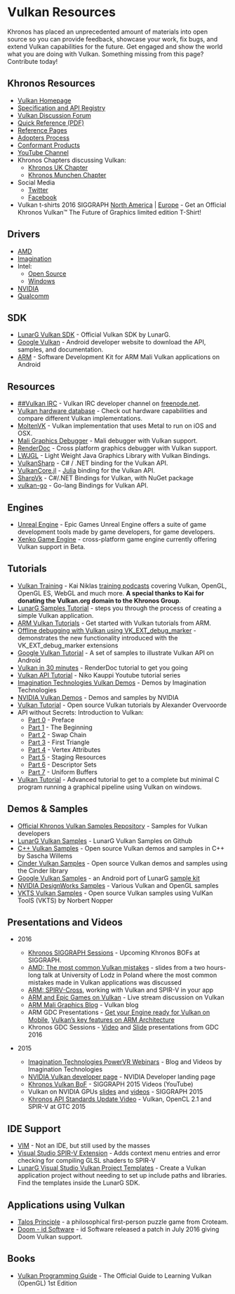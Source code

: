 # Vulkan Resources

Khronos has placed an unprecedented amount of materials into open source so you can provide feedback, showcase your work, fix bugs, and extend Vulkan capabilities for the future. Get engaged and show the world what you are doing with Vulkan. Something missing from this page? Contribute today!

## Khronos Resources
* [Vulkan Homepage](https://www.khronos.org/vulkan/)
* [Specification and API Registry](https://www.khronos.org/registry/vulkan)
* [Vulkan Discussion Forum](https://forums.khronos.org/showthread.php/12960-Khronos-Releases-Vulkan-1-0-Specification)
* [Quick Reference (PDF)](https://www.khronos.org/registry/vulkan/specs/1.0/refguide/Vulkan-1.0-web.pdf)
* [Reference Pages](https://www.khronos.org/registry/vulkan/specs/1.0/apispec.html)
* [Adopters Process](https://www.khronos.org/vulkan/adopters/)
* [Conformant Products](https://www.khronos.org/conformance/adopters/conformant-products#vulkan)
* [YouTube Channel](https://www.youtube.com/playlist?list=PLYO7XTAX41FPp1AQbwr6wA-IUy4cAHLNN)
* Khronos Chapters discussing Vulkan:
	- [Khronos UK Chapter](http://www.meetup.com/khronos-uk-chapter/)
	- [Khronos Munchen Chapter](http://www.meetup.com/Khronos-Munchen-Chapter/)
* Social Media
    - [Twitter](https://twitter.com/VulkanAPI)
    - [Facebook](https://facebook.com/VulkanAPI) 
* Vulkan t-shirts 2016 SIGGRAPH [North America](https://teespring.com/vulkan-1) | [Europe](https://teespring.com/vulkan-future-of-graphics-eu-1) - Get an Official Khronos Vulkan™ The Future of Graphics  limited edition T-Shirt!


## Drivers
* [AMD](http://gpuopen.com/gaming-product/vulkan/)
* [Imagination](https://imgtec.com/vulkan)
* Intel:
	- [Open Source](http://blogs.intel.com/evangelists/2016/02/16/intel-open-source-graphics-drivers-now-support-vulkan/)
	- [Windows](https://downloadcenter.intel.com/download/26098/Intel-Graphics-Test-Driver)
* [NVIDIA](https://developer.nvidia.com/vulkan-driver)
* [Qualcomm](https://developer.qualcomm.com/software/adreno-gpu-sdk/gpu)

## SDK
* [LunarG Vulkan SDK](https://vulkan.lunarG.com) - Official Vulkan SDK by LunarG.
* [Google Vulkan](https://developer.android.com/go/vulkan) - Android developer website to download the API, samples, and documentation.
* [ARM](http://malideveloper.arm.com/resources/sdks/mali-vulkan-sdk/) - Software Development Kit for ARM Mali Vulkan applications on Android

## Resources
* [\##Vulkan IRC](https://webchat.freenode.net) - Vulkan IRC developer channel on [freenode.net](https://freenode.net).
* [Vulkan hardware database](http://vulkan.gpuinfo.org/) - Check out hardware capabilities and compare different Vulkan implementations.
* [MoltenVK](https://moltengl.com/moltenvk/) - Vulkan implementation that uses Metal to run on iOS and OSX.
* [Mali Graphics Debugger](http://malideveloper.arm.com/resources/tools/mali-graphics-debugger/) - Mali debugger with Vulkan support.
* [RenderDoc](https://github.com/baldurk/renderdoc) - Cross platform graphics debugger with Vulkan support.
* [LWJGL](https://www.lwjgl.org/) - Light Weight Java Graphics Library with Vulkan Bindings.
* [VulkanSharp](https://github.com/mono/VulkanSharp) - C# / .NET binding for the Vulkan API.
* [VulkanCore.jl](https://github.com/JuliaGPU/VulkanCore.jl) - [Julia](http://julialang.org/) binding for the Vulkan API.
* [SharpVk](https://github.com/FacticiusVir/SharpVk) - C#/.NET Bindings for Vulkan, with NuGet package
* [vulkan-go](https://github.com/vulkan-go/vulkan) - Go-lang Bindings for Vulkan API.

## Engines
* [Unreal Engine](https://www.unrealengine.com/what-is-unreal-engine-4) - Epic Games Unreal Engine offers a suite of game development tools made by game developers, for game developers.
* [Xenko Game Engine](http://xenko.com) - cross-platform game engine currently offering Vulkan support in Beta.


## Tutorials
* [Vulkan Training](http://www.vulkan-trainer.com/) - Kai Niklas [training podcasts](http://opengl-trainer.com/podcast.html) covering Vulkan, OpenGL, OpenGL ES, WebGL and much more. **A special thanks to Kai for donating the Vulkan.org domain to the Khronos Group**.
* [LunarG Samples Tutorial](https://vulkan.lunarg.com/doc/sdk/latest/linux/tutorial.html) -  steps you through the process of creating a simple Vulkan application.
* [ARM Vulkan Tutorials](http://malideveloper.arm.com/documentation/tutorials/vulkan-tutorials/) - Get started with Vulkan tutorials from ARM.
* [Offline debugging with Vulkan using VK\_EXT\_debug_marker](http://www.saschawillems.de/?page_id=2017) - demonstrates the new functionality introduced with the VK_EXT_debug_marker extensions
* [Google Vulkan Tutorial](https://github.com/googlesamples/android-vulkan-tutorials) - A set of samples to illustrate Vulkan API on Android
* [Vulkan in 30 minutes](https://renderdoc.org/vulkan-in-30-minutes.html) - RenderDoc tutorial to get you going
* [Vulkan API Tutorial](https://www.youtube.com/watch?v=wHt5wcxIPcE) - Niko Kauppi Youtube tutorial series 
* [Imagination Technologies Vulkan Demos](https://imgtec.com/vulkan) - Demos by Imagination Technologies
* [NVIDIA Vulkan Demos](https://developer.nvidia.com/Vulkan) - Demos and samples by NVIDIA
* [Vulkan Tutorial](http://vulkan-tutorial.com/) - Open source Vulkan tutorials by Alexander Overvoorde
* API without Secrets: Introduction to Vulkan:
    - [Part 0](https://software.intel.com/en-us/articles/api-without-secrets-introduction-to-vulkan-preface)  - Preface
    - [Part 1](https://software.intel.com/en-us/api-without-secrets-introduction-to-vulkan-part-1) - The Beginning
    - [Part 2](https://software.intel.com/en-us/api-without-secrets-introduction-to-vulkan-part-2) - Swap Chain
    - [Part 3](https://software.intel.com/en-us/api-without-secrets-introduction-to-vulkan-part-3) - First Triangle
    - [Part 4](https://software.intel.com/en-us/articles/api-without-secrets-introduction-to-vulkan-part-4) - Vertex Attributes
    - [Part 5](https://github.com/GameTechDev/IntroductionToVulkan/blob/master/Project/Tutorial05) - Staging Resources
    - [Part 6](https://github.com/GameTechDev/IntroductionToVulkan/blob/master/Project/Tutorial06) - Descriptor Sets
    - [Part 7](https://github.com/GameTechDev/IntroductionToVulkan/blob/master/Project/Tutorial07) - Uniform Buffers
* [Vulkan Tutorial](http://av.dfki.de/~jhenriques/development.html) - Advanced tutorial to get to a complete but minimal C program running a graphical pipeline using Vulkan on windows.

## Demos & Samples

* [Official Khronos Vulkan Samples Repository](https://github.com/KhronosGroup/Vulkan-Samples) - Samples for Vulkan developers
* [LunarG Vulkan Samples](https://github.com/LunarG/VulkanSamples) - LunarG Vulkan Samples on Github
* [C++ Vulkan Samples](https://github.com/SaschaWillems/Vulkan) - Open source Vulkan demos and samples in C++ by Sascha Willems
* [Cinder Vulkan Samples](https://libcinder.org/notes/vulkan) - Open source Vulkan demos and samples using the Cinder library
* [Google Vulkan Samples](https://github.com/googlesamples/vulkan-basic-samples) - an Android port of LunarG [sample kit](https://github.com/LunarG/VulkanSamples)
* [NVIDIA DesignWorks Samples](https://github.com/nvpro-samples) - Various Vulkan and OpenGL samples
* [VKTS Vulkan Samples](https://github.com/McNopper/Vulkan) - Open source Vulkan samples using VulKan ToolS (VKTS) by Norbert Nopper

## Presentations and Videos
* 2016 
	- [Khronos SIGGRAPH Sessions](https://www.khronos.org/siggraph) - Upcoming Khronos BOFs at SIGGRAPH.
    - [AMD: The most common Vulkan mistakes](http://gpuopen.com/slides-from-our-the-most-common-vulkan-mistakes-talk/) - slides from a two hours-long talk at University of Lodz in Poland where the most common mistakes made in Vulkan applications was discussed
    - [ARM: SPIRV-Cross](https://community.arm.com/groups/arm-mali-graphics/blog/2016/04/18/spirv-cross), working with Vulkan and SPIR-V in your app
    - [ARM and Epic Games on Vulkan](https://community.arm.com/external-link.jspa?url=https%3A%2F%2Fyoutu.be%2FsL7B8yA0FVE) - Live stream discussion on Vulkan
    - [ARM Mali Graphics Blog](https://community.arm.com/groups/arm-mali-graphics/blog/tags#/?tags=vulkan) - Vulkan blog
    - ARM GDC Presentations - [Get your Engine ready for Vulkan on Mobile](http://malideveloper.arm.com/documentation/tutorials/game-development-tutorials/#v1), [Vulkan’s key features on ARM Architecture](http://malideveloper.arm.com/documentation/tutorials/game-development-tutorials/#v2)
    - Khronos GDC Sessions - [Video](https://www.youtube.com/playlist?list=PLYO7XTAX41FNGLJZ4BjpTtt70MvNFCrcH) and [Slide](https://www.khronos.org/developers/library/2016-gdc) presentations from GDC 2016

* 2015
	- [Imagination Technologies PowerVR Webinars](http://blog.imgtec.com/powervr/5-new-webinars-on-the-vulkan-api) - Blog and Videos by Imagination Technologies
	- [NVIDIA Vulkan developer page](https://developer.nvidia.com/Vulkan) - NVIDIA Developer landing page
	- [Khronos Vulkan BoF](https://www.youtube.com/watch?v=quNsdYfWXfM&list=PLYO7XTAX41FOFvZ2beOg8y0tvuVLJLL0G&index=1) - SIGGRAPH 2015 Videos (YouTube)
	- Vulkan on NVIDIA GPUs [slides](http://on-demand.gputechconf.com/siggraph/2015/presentation/SIG1501-Piers-Daniell.pdf) and [videos](http://on-demand.gputechconf.com/siggraph/2015/video/SIG501-Piers-Daniell.html) - SIGGRAPH 2015
	- [Khronos API Standards Update Video](http://on-demand.gputechconf.com/gtc/2015/video/S5734.html) - Vulkan, OpenCL 2.1 and SPIR-V at GTC 2015

## IDE Support

* [VIM](http://www.vim.org/scripts/script.php?script_id=5335) - Not an IDE, but still used by the masses
* [Visual Studio SPIR-V Extension](https://github.com/SaschaWillems/SPIRV-VSExtension) - Adds context menu entries and error checking for compiling GLSL shaders to SPIR-V
* [LunarG Visual Studio Vulkan Project Templates](https://vulkan.lunarG.com) - Create a Vulkan application project without needing to set up include paths and libraries.  Find the templates inside the LunarG SDK.


## Applications using Vulkan

* [Talos Principle](http://www.croteam.com/talosprinciple/) - a philosophical first-person puzzle game from Croteam.
* [Doom - id Software](http://doom.com/) - id Software released a patch in July 2016 giving Doom Vulkan support. 

## Books
* [Vulkan Programming Guide](http://www.amazon.com/Vulkan-Programming-Guide-Official-Learning/dp/0134464540/khongrou-20) - The Official Guide to Learning Vulkan (OpenGL) 1st Edition
